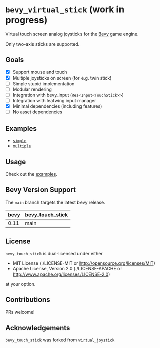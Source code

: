 # `bevy_virtual_stick` (work in progress)

Virtual touch screen analog joysticks for the [Bevy](https://bevyengine.org/)
game engine.

Only two-axis sticks are supported.

## Goals

- [x] Support mouse and touch
- [x] Multiple joysticks on screen (for e.g. twin stick)
- [ ] Simple stupid implementation
- [ ] Modular rendering
- [ ] Integration with bevy_input (`Res<Input<TouchStick>>`)
- [ ] Integration with leafwing input manager
- [x] Minimal dependencies (including features)
- [ ] No asset dependencies

## Examples

- [`simple`](./examples/simple.rs)
- [`multiple`](./examples/multiple.rs)

## Usage

Check out the [examples](./examples).

## Bevy Version Support

The `main` branch targets the latest bevy release.

|bevy|bevy_touch_stick|
|----|----------------|
|0.11| main           |

## License

`bevy_touch_stick` is dual-licensed under either

- MIT License (./LICENSE-MIT or <http://opensource.org/licenses/MIT>)
- Apache License, Version 2.0 (./LICENSE-APACHE or <http://www.apache.org/licenses/LICENSE-2.0>)

at your option.

## Contributions

PRs welcome!

## Acknowledgements

`bevy_touch_stick` was forked from [`virtual_joystick`](https://github.com/SergioRibera/virtual_joystick)
